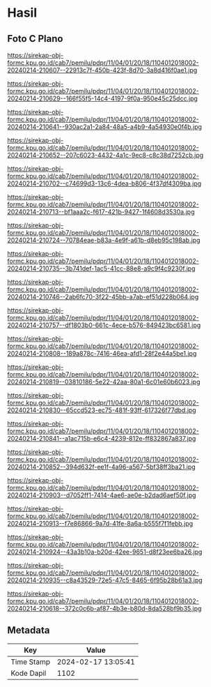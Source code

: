 # Hasil

## Foto C Plano

https://sirekap-obj-formc.kpu.go.id/cab7/pemilu/pdpr/11/04/01/20/18/1104012018002-20240214-210607--22913c7f-450b-423f-8d70-3a8d416f0ae1.jpg

https://sirekap-obj-formc.kpu.go.id/cab7/pemilu/pdpr/11/04/01/20/18/1104012018002-20240214-210629--166f55f5-14c4-4197-9f0a-950e45c25dcc.jpg

https://sirekap-obj-formc.kpu.go.id/cab7/pemilu/pdpr/11/04/01/20/18/1104012018002-20240214-210641--930ac2a1-2a84-48a5-a4b9-4a54930e0f4b.jpg

https://sirekap-obj-formc.kpu.go.id/cab7/pemilu/pdpr/11/04/01/20/18/1104012018002-20240214-210652--207c6023-4432-4a1c-9ec8-c8c38d7252cb.jpg

https://sirekap-obj-formc.kpu.go.id/cab7/pemilu/pdpr/11/04/01/20/18/1104012018002-20240214-210702--c74699d3-13c6-4dea-b806-4f37df4309ba.jpg

https://sirekap-obj-formc.kpu.go.id/cab7/pemilu/pdpr/11/04/01/20/18/1104012018002-20240214-210713--bf1aaa2c-f617-421b-9427-1f4608d3530a.jpg

https://sirekap-obj-formc.kpu.go.id/cab7/pemilu/pdpr/11/04/01/20/18/1104012018002-20240214-210724--70784eae-b83a-4e9f-a61b-d8eb95c198ab.jpg

https://sirekap-obj-formc.kpu.go.id/cab7/pemilu/pdpr/11/04/01/20/18/1104012018002-20240214-210735--3b741def-1ac5-41cc-88e8-a9c9f4c9230f.jpg

https://sirekap-obj-formc.kpu.go.id/cab7/pemilu/pdpr/11/04/01/20/18/1104012018002-20240214-210746--2ab6fc70-3f22-45bb-a7ab-ef51d228b064.jpg

https://sirekap-obj-formc.kpu.go.id/cab7/pemilu/pdpr/11/04/01/20/18/1104012018002-20240214-210757--df1803b0-661c-4ece-b576-849423bc6581.jpg

https://sirekap-obj-formc.kpu.go.id/cab7/pemilu/pdpr/11/04/01/20/18/1104012018002-20240214-210808--189a878c-7416-46ea-afd1-28f2e44a5be1.jpg

https://sirekap-obj-formc.kpu.go.id/cab7/pemilu/pdpr/11/04/01/20/18/1104012018002-20240214-210819--03810186-5e22-42aa-80a1-6c01e60b6023.jpg

https://sirekap-obj-formc.kpu.go.id/cab7/pemilu/pdpr/11/04/01/20/18/1104012018002-20240214-210830--65ccd523-ec75-481f-93ff-617326f77dbd.jpg

https://sirekap-obj-formc.kpu.go.id/cab7/pemilu/pdpr/11/04/01/20/18/1104012018002-20240214-210841--a1ac715b-e6c4-4239-812e-ff832867a837.jpg

https://sirekap-obj-formc.kpu.go.id/cab7/pemilu/pdpr/11/04/01/20/18/1104012018002-20240214-210852--394d632f-ee1f-4a96-a567-5bf38ff3ba21.jpg

https://sirekap-obj-formc.kpu.go.id/cab7/pemilu/pdpr/11/04/01/20/18/1104012018002-20240214-210903--d7052ff1-7414-4ae6-ae0e-b2dad6aef50f.jpg

https://sirekap-obj-formc.kpu.go.id/cab7/pemilu/pdpr/11/04/01/20/18/1104012018002-20240214-210913--f7e86866-9a7d-41fe-8a6a-b555f7f1febb.jpg

https://sirekap-obj-formc.kpu.go.id/cab7/pemilu/pdpr/11/04/01/20/18/1104012018002-20240214-210924--43a3b10a-b20d-42ee-9651-d8f23ee6ba26.jpg

https://sirekap-obj-formc.kpu.go.id/cab7/pemilu/pdpr/11/04/01/20/18/1104012018002-20240214-210935--c8a43529-72e5-47c5-8465-6f95b28b61a3.jpg

https://sirekap-obj-formc.kpu.go.id/cab7/pemilu/pdpr/11/04/01/20/18/1104012018002-20240214-210618--372c0c6b-af87-4b3e-b80d-8da528bf9b35.jpg


## Metadata

| Key        | Value               |
| ---------- | ------------------- |
| Time Stamp | 2024-02-17 13:05:41 |
| Kode Dapil | 1102                |



